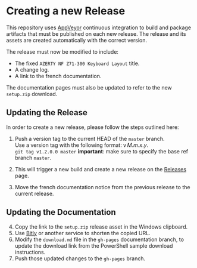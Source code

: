 # Creating a new Release

This repository uses [AppVeyor](https://ci.appveyor.com/project/springcomp/optimized-azerty-win) continuous integration to build and package artifacts that must be published on each new release. The release and its assets are created automatically with the correct version.

The release must now be modified to include:

- The fixed `AZERTY NF Z71-300 Keyboard Layout` title.
- A change log.
- A link to the french documentation. 

The documentation pages must also be updated to refer to the new `setup.zip` download.

## Updating the Release

In order to create a new release, please follow the steps outlined here:

1. Push a version tag to the current HEAD of the `master` branch.  
   Use a version tag with the following format: v _M_._m_._x_._y_.  
   `git tag v1.2.0.0 master` __important__: make sure to specify the base ref branch `master`.

2. This will trigger a new build and create a new release on the [Releases](https://github.com/springcomp/optimized-azerty-win/releases) page.

3. Move the french documentation notice from the previous release to the current release.

## Updating the Documentation

4. Copy the link to the `setup.zip` release asset in the Windows clipboard.
5. Use [Bitly](https://bitly.com/) or another service to shorten the copied URL.
6. Modify the `download.md` file in the `gh-pages` documentation branch, to update the download link from the PowerShell sample download instructions.
7. Push those updated changes to the `gh-pages` branch.
